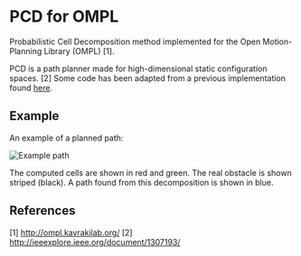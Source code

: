 # PCD for OMPL
Probabilistic Cell Decomposition method implemented for the Open Motion-Planning Library (OMPL) [1]. 

PCD is a path planner made for high-dimensional static configuration spaces. [2]
Some code has been adapted from a previous implementation found [here](http://copp.cvs.sourceforge.net/). 

## Example
An example of a planned path: 

![Example path](https://user-images.githubusercontent.com/4593893/32837848-5a766340-ca0f-11e7-8747-9cda881bbd9e.png)

The computed cells are shown in red and green. The real obstacle is shown striped (black). A path found from this decomposition is shown in blue. 

## References
[1] http://ompl.kavrakilab.org/
[2] http://ieeexplore.ieee.org/document/1307193/
